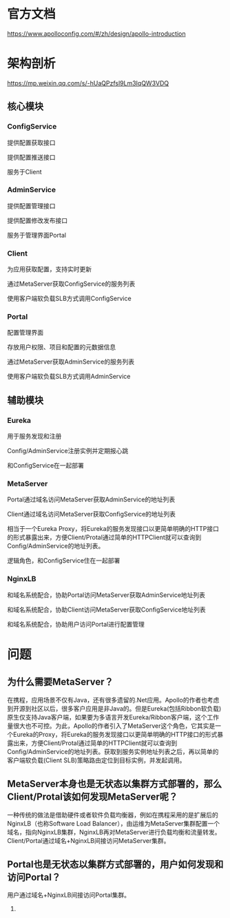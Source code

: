 # 官方文档

https://www.apolloconfig.com/#/zh/design/apollo-introduction

# 架构剖析

https://mp.weixin.qq.com/s/-hUaQPzfsl9Lm3IqQW3VDQ

## 核心模块

### ConfigService

提供配置获取接口

提供配置推送接口

服务于Client

### AdminService

提供配置管理接口

提供配置修改发布接口

服务于管理界面Portal

### Client

为应用获取配置，支持实时更新

通过MetaServer获取ConfigService的服务列表

使用客户端软负载SLB方式调用ConfigService

### Portal

配置管理界面

存放用户权限、项目和配置的元数据信息

通过MetaServer获取AdminService的服务列表

使用客户端软负载SLB方式调用AdminService

## 辅助模块

### Eureka

用于服务发现和注册

Config/AdminService注册实例并定期报心跳

和ConfigService在一起部署

### MetaServer



Portal通过域名访问MetaServer获取AdminService的地址列表

Client通过域名访问MetaServer获取ConfigService的地址列表

相当于一个Eureka Proxy，将Eureka的服务发现接口以更简单明确的HTTP接口的形式暴露出来，方便Client/Protal通过简单的HTTPClient就可以查询到Config/AdminService的地址列表。

逻辑角色，和ConfigService住在一起部署

### NginxLB

和域名系统配合，协助Portal访问MetaServer获取AdminService地址列表

和域名系统配合，协助Client访问MetaServer获取ConfigService地址列表

和域名系统配合，协助用户访问Portal进行配置管理



# 问题

## 为什么需要MetaServer？

在携程，应用场景不仅有Java，还有很多遗留的.Net应用。Apollo的作者也考虑到开源到社区以后，很多客户应用是非Java的。但是Eureka(包括Ribbon软负载)原生仅支持Java客户端，如果要为多语言开发Eureka/Ribbon客户端，这个工作量很大也不可控。为此，Apollo的作者引入了MetaServer这个角色，它其实是一个Eureka的Proxy，将Eureka的服务发现接口以更简单明确的HTTP接口的形式暴露出来，方便Client/Protal通过简单的HTTPClient就可以查询到Config/AdminService的地址列表。获取到服务实例地址列表之后，再以简单的客户端软负载(Client SLB)策略路由定位到目标实例，并发起调用。

## MetaServer本身也是无状态以集群方式部署的，那么Client/Protal该如何发现MetaServer呢？

一种传统的做法是借助硬件或者软件负载均衡器，例如在携程采用的是扩展后的NginxLB（也称Software Load Balancer），由运维为MetaServer集群配置一个域名，指向NginxLB集群，NginxLB再对MetaServer进行负载均衡和流量转发。Client/Portal通过域名+NginxLB间接访问MetaServer集群。

## Portal也是无状态以集群方式部署的，用户如何发现和访问Portal？

用户通过域名+NginxLB间接访问Portal集群。







1. 